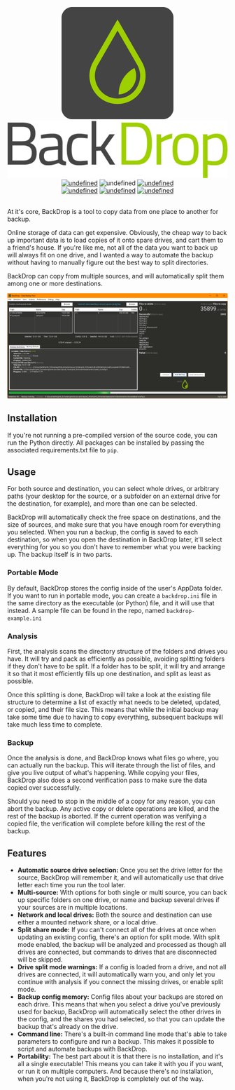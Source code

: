 <p align="center">
  <img alt="Logo icon" src="https://github.com/TechGeek01/BackDrop/raw/master/docs/img/logo.png">
  <br />
  <img alt="Logo text" src="https://github.com/TechGeek01/BackDrop/raw/master/docs/img/logo_text.png">
  <br />
  <a href="https://github.com/TechGeek01/BackDrop/releases/latest"><img alt="undefined" src="https://img.shields.io/github/v/release/TechGeek01/BackDrop"></a>
  <img alt="undefined" src="https://img.shields.io/github/downloads/TechGeek01/BackDrop/total" />
  <a href="https://github.com/TechGeek01/BackDrop/blob/master/LICENSE"><img alt="undefined" src="https://img.shields.io/github/license/TechGeek01/BackDrop"></a>
  <br />
  <a href="https://github.com/TechGeek01/BackDrop/releases/latest" target="_blank"><img alt="undefined" src="https://badgen.net/badge/Download/Windows/?color=blue&icon=windows&label"></a> <a href="https://github.com/TechGeek01/BackDrop/releases/latest" target="_blank"><img alt="undefined" src="https://img.shields.io/badge/%e2%80%8b-Debian-A81D33?logo=debian"></a> <a href="https://github.com/TechGeek01/BackDrop/releases/latest" target="_blank"><img alt="undefined" src="https://badgen.net/badge/Download/Mac%20OSX/?color=purple&icon=apple&label"></a>
  <br /><br />
</p>

At it's core, BackDrop is a tool to copy data from one place to another for backup.

Online storage of data can get expensive. Obviously, the cheap way to back up important data is to load copies of it onto spare drives, and cart them to a friend's house. If you're like me, not all of the data you want to back up will always fit on one drive, and I wanted a way to automate the backup without having to manually figure out the best way to split directories.

BackDrop can copy from multiple sources, and will automatically split them among one or more destinations.

![BackDrop UI](https://raw.githubusercontent.com/TechGeek01/BackDrop/master/docs/img/showcase.png)

## Installation
If you're not running a pre-compiled version of the source code, you can run the Python directly. All packages can be installed by passing the associated requirements.txt file to `pip`.

## Usage
For both source and destination, you can select whole drives, or arbitrary paths (your desktop for the source, or a subfolder on an external drive for the destination, for example), and more than one can be selected.

BackDrop will automatically check the free space on destinations, and the size of sources, and make sure that you have enough room for everything you selected. When you run a backup, the config is saved to each destination, so when you open the destination in BackDrop later, it'll select everything for you so you don't have to remember what you were backing up. The backup itself is in two parts.

### Portable Mode
By default, BackDrop stores the config inside of the user's AppData folder. If you want to run in portable mode, you can create a `backdrop.ini` file in the same directory as the executable (or Python) file, and it will use that instead. A sample file can be found in the repo, named `backdrop-example.ini`

### Analysis
First, the analysis scans the directory structure of the folders and drives you have. It will try and pack as efficiently as possible, avoiding splitting folders if they don't have to be split. If a folder has to be split, it will try and arrange it so that it most efficiently fills up one destination, and split as least as possible.

Once this splitting is done, BackDrop will take a look at the existing file structure to determine a list of exactly what needs to be deleted, updated, or copied, and their file size. This means that while the initial backup may take some time due to having to copy everything, subsequent backups will take much less time to complete.

### Backup
Once the analysis is done, and BackDrop knows what files go where, you can actually run the backup. This will iterate through the list of files, and give you live output of what's happening. While copying your files, BackDrop also does a second verification pass to make sure the data copied over successfully.

Should you need to stop in the middle of a copy for any reason, you can abort the backup. Any active copy or delete operations are killed, and the rest of the backup is aborted. If the current operation was verifying a copied file, the verification will complete before killing the rest of the backup.

## Features
* **Automatic source drive selection:** Once you set the drive letter for the source, BackDrop will remember it, and will automatically use that drive letter each time you run the tool later.
* **Multi-source:** With options for both single or multi source, you can back up specific folders on one drive, or name and backup several drives if your sources are in multiple locations.
* **Network and local drives:** Both the source and destination can use either a mounted network share, or a local drive.
* **Split share mode:** If you can't connect all of the drives at once when updating an existing config, there's an option for split mode. With split mode enabled, the backup will be analyzed and processed as though all drives are connected, but commands to drives that are disconnected will be skipped.
* **Drive split mode warnings:** If a config is loaded from a drive, and not all drives are connected, it will automatically warn you, and only let you continue with analysis if you connect the missing drives, or enable split mode.
* **Backup config memory:** Config files about your backups are stored on each drive. This means that when you select a drive you've previously used for backup, BackDrop will automatically select the other drives in the config, and the shares you had selected, so that you can update the backup that's already on the drive.
* **Command line:** There's a built-in command line mode that's able to take parameters to configure and run a backup. This makes it possible to script and automate backups with BackDrop.
* **Portability:** The best part about it is that there is no installation, and it's all a single executable! This means you can take it with you if you want, or run it on multiple computers. And because there's no installation, when you're not using it, BackDrop is completely out of the way.